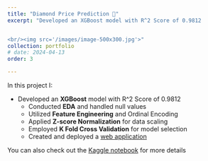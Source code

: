 ```yaml
---
title: "Diamond Price Prediction 💎"
excerpt: "Developed an XGBoost model with R^2 Score of 0.9812       


<br/><img src='/images/image-500x300.jpg'>"
collection: portfolio
# date: 2024-04-13
order: 3

---
```


In this project I:
- Developed an **XGBoost** model with R^2 Score of 0.9812
  - Conducted **EDA** and handled null values
  - Utilized **Feature Engineering** and Ordinal Encoding
  - Applied **Z-score Normalization** for data scaling
  - Employed **K Fold Cross Validation** for model selection
  - Created and deployed a [web application](https://diamond-price-prediction-app.streamlit.app/)

You can also check out the [Kaggle notebook](https://www.kaggle.com/code/alisamalakhova/diamond-price-prediction-eda-regression-models) for more details
